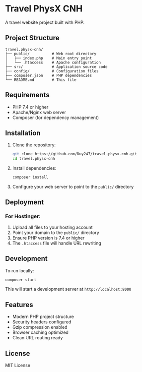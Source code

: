 # Travel PhysX CNH

A travel website project built with PHP.

## Project Structure

```
travel.physx-cnh/
├── public/          # Web root directory
│   ├── index.php    # Main entry point
│   └── .htaccess    # Apache configuration
├── src/             # Application source code
├── config/          # Configuration files
├── composer.json    # PHP dependencies
└── README.md        # This file
```

## Requirements

- PHP 7.4 or higher
- Apache/Nginx web server
- Composer (for dependency management)

## Installation

1. Clone the repository:
   ```bash
   git clone https://github.com/Duy247/travel.physx-cnh.git
   cd travel.physx-cnh
   ```

2. Install dependencies:
   ```bash
   composer install
   ```

3. Configure your web server to point to the `public/` directory

## Deployment

### For Hostinger:

1. Upload all files to your hosting account
2. Point your domain to the `public/` directory
3. Ensure PHP version is 7.4 or higher
4. The `.htaccess` file will handle URL rewriting

## Development

To run locally:
```bash
composer start
```

This will start a development server at `http://localhost:8000`

## Features

- Modern PHP project structure
- Security headers configured
- Gzip compression enabled
- Browser caching optimized
- Clean URL routing ready

## License

MIT License
